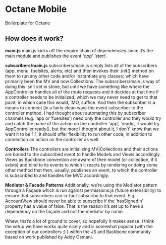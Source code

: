 Octane Mobile
=============

Boilerplate for Octane

## How does it work?

**main.js**
main.js kicks off the require chain of dependencies since it’s the main module and publishes the event _‘app’_ _‘start’_.

**subscribers/main.js**
subscribers/main.js simply lists all of the subscribers (app, menu, fuelsites, alerts, etc) and then invokes their .init() method on them to run any other code and/or instantiate any classes; which have primarily been the MV and now Collections. The subscribers/main.js way of doing this isn’t set in stone, but until we have something like where the AppController handles all of the route requests and it decides at that time if a controller needs to be initialized, which we may never need to get to that point, in which case this would, IMO, suffice. And then the subscriber is a means to connect (in a fairly clean way) the event subscriber to the controller method. I had thought about automating this by subscriber channels (e.g. ‘app or ‘fuelsites’) need only the controller and they would try and catch the name of the action on the controller ‘app’, ‘ready’, it would try AppController.ready(), but the more I thought about it, I don’t’ know that we want it to be 1:1, it should offer flexibility to run other code, in addition to connection an action on the controller as well.

**Controllers**
The controllers are initializing MV|Collections and their actions are bound to the subscribed event to handle Models and Views accordingly. Views as Backbone convention are aware of their model (or collection, if it exists) and bind to its events to which it reacts by rendering or doing some other method that then, usually, publishes an event, to which the controller is subscribed to and handles the MVC accordingly.  

**Mediator & Facade Patterns**
Additionally, we’re using the Mediator pattern through a Façade which is run against permissions.js (future extensibility) to ensure that subscribers can in-fact subscribe to that event. E.g. AccountView should never be able to subscribe if the ‘hasSignedIn’ property has a value of false. That is the reason it’s set up to have a dependency on the façade and not the mediator by name. 

Whew, that’s a lot of ground to cover, so hopefully it makes sense. I think the setup we have works quite nicely and is somewhat popular (with the exception of our controllers ;) ) within the JS and Backbone community based on work published by Addy Osmani.
